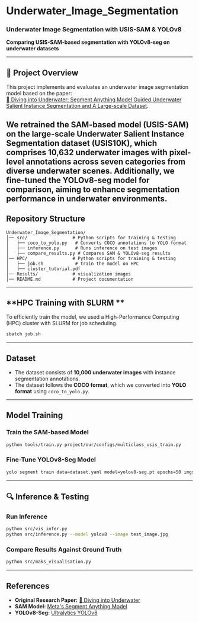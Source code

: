 # Underwater_Image_Segmentation


### **Underwater Image Segmentation with USIS-SAM & YOLOv8**  
**Comparing USIS-SAM-based segmentation with YOLOv8-seg on underwater datasets**  

---

## 📌 **Project Overview**  
This project implements and evaluates an underwater image segmentation model based on the paper:  
[📄 Diving into Underwater: Segment Anything Model Guided Underwater Salient Instance Segmentation and A Large-scale Dataset](https://arxiv.org/abs/2406.06039).  

We retrained the SAM-based model (USIS-SAM) on the **large-scale Underwater Salient Instance Segmentation dataset (USIS10K)**, which comprises **10,632 underwater images** with pixel-level annotations across **seven categories** from diverse underwater scenes. Additionally, we fine-tuned the **YOLOv8-seg model** for comparison, aiming to enhance segmentation performance in underwater environments.
---

## **Repository Structure**  
```
Underwater_Image_Segmentation/
│── src/                 # Python scripts for training & testing
│   ├── coco_to_yolo.py   # Converts COCO annotations to YOLO format
│   ├── inference.py      # Runs inference on test images
│   ├── compare_results.py # Compares SAM & YOLOv8-seg results
│── HPC/                 # Python scripts for training & testing
│   ├── job.sh            # train the model on HPC
│   ├── cluster_tutorial.pdf
│── Results/             # visualization images
│── README.md            # Project documentation

```
---

## **HPC Training with SLURM **
To efficiently train the model, we used a High-Performance Computing (HPC) cluster with SLURM for job scheduling.
``` bash
sbatch job.sh  
```
---

## **Dataset**  
- The dataset consists of **10,000 underwater images** with instance segmentation annotations.  
- The dataset follows the **COCO format**, which we converted into **YOLO format** using `coco_to_yolo.py`.  

---


##  **Model Training**  
### **Train the SAM-based Model**  
```bash
python tools/train.py project/our/configs/multiclass_usis_train.py
```
  
### **Fine-Tune YOLOv8-Seg Model**  
```bash
yolo segment train data=dataset.yaml model=yolov8-seg.pt epochs=50 imgsz=640
```

---

## 🔍 **Inference & Testing**  
### **Run Inference**  
```bash
python src/vis_infer.py
python src/inference.py --model yolov8 --image test_image.jpg
```

### **Compare Results Against Ground Truth**  
```bash
python src/maks_visualisation.py 
```


---

##  **References**  
- **Original Research Paper:** [📄 Diving into Underwater](https://arxiv.org/abs/2406.06039)  
- **SAM Model:** [Meta's Segment Anything Model](https://github.com/facebookresearch/segment-anything)  
- **YOLOv8-Seg:** [Ultralytics YOLOv8](https://github.com/ultralytics/ultralytics)  

